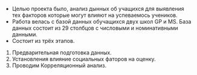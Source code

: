 
- Целью проекта было, анализ дынных об учащихся для выявления тех факторов которые могут влияют на успеваемось учеников.
- Работа велась с базой данных обучащихся двух школ GP и MS. База данных состоит из 29 столбцов с числовыми и номинативными данными.
- Состоит из трёх этапов.


1. Предварительная подготовка данных.
2. Установления влияние социальных фаторов на оценку.
3. Проводим Корреляционный анализ.
